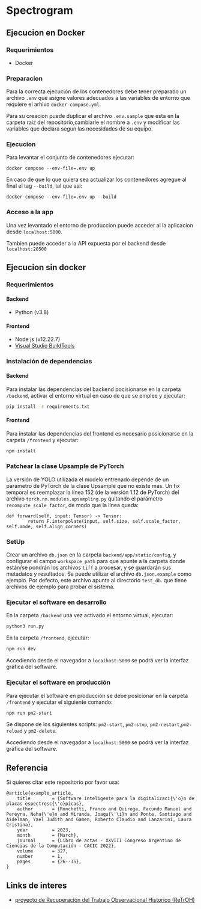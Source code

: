 # Spectrogram

## Ejecucion en Docker

### Requerimientos

- Docker

### Preparacion

Para la correcta ejecución de los contenedores debe tener preparado un archivo `.env` que asigne valores adecuados a las variables de entorno que requiere el arhivo `docker-compose.yml`.

Para su creacion puede duplicar el archivo `.env.sample` que esta en la carpeta raiz del repositorio,cambiarle el nombre a `.env` y modificar las variables que declara segun las necesidades de su equipo.

### Ejecucion

Para levantar el conjunto de contenedores ejecutar:
```
docker compose --env-file=.env up
```
En caso de que lo que quiera sea actualizar los contenedores agregue al final el tag `--build`, tal que asi:
```
docker compose --env-file=.env up --build
```

### Acceso a la app

Una vez levantado el entorno de produccion puede acceder al la aplicacion desde `localhost:5000`.

Tambien puede acceder a la API expuesta por el backend desde `localhost:20500`

## Ejecucion sin docker

### Requerimientos
#### Backend
- Python (v3.8)
#### Frontend
- Node js (v12.22.7)
- [Visual Studio BuildTools](https://visualstudio.microsoft.com/es/downloads/)

### Instalación de dependencias
#### Backend
Para instalar las dependencias del backend pocisionarse en la carpeta `/backend`, activar el entorno virtual en caso de que se emplee y ejecutar:

```bash
pip install -r requirements.txt
```
#### Frontend
Para instalar las dependencias del frontend es necesario posicionarse en la carpeta `/frontend` y ejecutar:

```bash
npm install
```

### Patchear la clase Upsample de PyTorch

La versión de YOLO utilizada el modelo entrenado depende de un parámetro de PyTorch de la clase Upsample que no existe más. Un fix temporal es reemplazar la línea 152 (de la versión 1.12 de PyTorch) del archivo `torch.nn.modules.upsampling.py` quitando el parámetro `recompute_scale_factor`, de modo que la línea queda:

````
def forward(self, input: Tensor) -> Tensor:
        return F.interpolate(input, self.size, self.scale_factor, self.mode, self.align_corners)
````

### SetUp

Crear un archivo `db.json` en la carpeta `backend/app/static/config`, y configurar el campo `workspace_path` para que apunte a la carpeta donde están/se pondrán los archivos `tiff` a procesar, y se guardarán sus metadatos y resultados. Se puede utilizar el archivo `db.json.example` como ejemplo. Por defecto, este archivo apunta al directorio `test_db`. que tiene archivos de ejemplo para probar el sistema.


### Ejecutar el software en desarrollo

En la carpeta `/backend` una vez activado el entorno virtual, ejecutar:

```bash
python3 run.py
```

En la carpeta `/frontend`, ejecutar:

```bash
npm run dev
```

Accediendo desde el navegador a `localhost:5000` se podrá ver la interfaz gráfica del software.

### Ejecutar el software en producción

Para ejecutar el software en producción se debe posicionar en la carpeta `/frontend` y ejecutar el siguiente comando:
```bash
npm run pm2-start
```
Se dispone de los siguientes scripts: `pm2-start`, `pm2-stop`, `pm2-restart`,`pm2-reload` y `pm2-delete`.

Accediendo desde el navegador a `localhost:5000` se podrá ver la interfaz gráfica del software.

## Referencia

Si quieres citar este repositorio por favor usa:
```
@article{example_article,
    title        = {Software inteligente para la digitalizaci{\'o}n de placas espectrosc{\'o}picas},
    author       = {Ronchetti, Franco and Quiroga, Facundo Manuel and Pereyra, Nehu{\'e}n and Miranda, Joaqu{\'\i}n and Ponte, Santiago and Aidelman, Yael Judith and Gamen, Roberto Claudio and Lanzarini, Laura Cristina},
    year         = 2023,
    month        = {March},
    journal      = {Libro de actas - XXVIII Congreso Argentino de Ciencias de la Computación - CACIC 2022},
    volume       = 327,
    number       = 1,
    pages        = {26--35},
}
```

## Links de interes
- [proyecto de Recuperación del Trabajo Observacional Historico (ReTrOH)](https://retroh.fcaglp.unlp.edu.ar/)

















